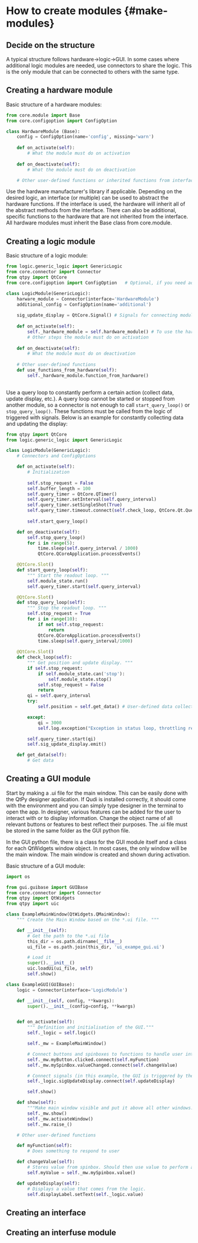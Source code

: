 # How to create modules  {#make-modules}


## Decide on the structure

A typical structure follows hardware->logic->GUI. In some cases where additional logic modules are needed, use connectors to share the logic. This is the only module that can be connected to others with the same type. 

## Creating a hardware module

Basic structure of a hardware modules:
```python
from core.module import Base
from core.configoption import ConfigOption

class HardwareModule (Base):
    config = ConfigOption(name='config', missing='warn')
  
    def on_activate(self):
        # What the module must do on activation
  
    def on_deactivate(self):
        # What the module must do on deactivation

    # Other user-defined functions or inherited functions from interface
```

Use the hardware manufacturer's library if applicable. Depending on the desired logic, an interface (or multiple) can be used to abstract the hardware functions. If the interface is used, the hardware will inherit all of the abstract methods from the interface. There can also be additional, specific functions to the hardware that are not inherited from the interface. All hardware modules must inherit the Base class from core.module.

## Creating a logic module

Basic structure of a logic module:
```python
from logic.generic_logic import GenericLogic
from core.connector import Connector
from qtpy import QtCore
from core.configoption import ConfigOption   # Optional, if you need additional config options from .cfg files

class LogicModule(GenericLogic):
    harware_module = Connector(interface='HardwareModule')
    additional_config = ConfigOption(name='additional')
    
    sig_update_display = QtCore.Signal() # Signals for connecting modules
    
    def on_activate(self):
        self._hardware_module = self.hardware_module() # To use the hardware module's functions
        # Other steps the module must do on activation
    
    def on_deactivate(self):
        # What the module must do on deactivation
    
    # Other user-defined functions
    def use_functions_from_hardware(self):
        self._hardware_module.function_from_hardware()
  
```

Use a query loop to constantly perform a certain action (collect data, update display, etc.). A query loop cannot be started or stopped from another module, so a connector is not enough to call ```start_query_loop()``` or ```stop_query_loop()```. These functions must be called from the logic of triggered with signals. Below is an example for constantly collecting data and updating the display:
```python
from qtpy import QtCore
from logic.generic_logic import GenericLogic

class LogicModule(GenericLogic):
    # Connectors and ConfigOptions

    def on_activate(self):
        # Initialization
    
        self.stop_request = False
        self.buffer_length = 100
        self.query_timer = QtCore.QTimer()
        self.query_timer.setInterval(self.query_interval)
        self.query_timer.setSingleShot(True)
        self.query_timer.timeout.connect(self.check_loop, QtCore.Qt.QueuedConnection)
        
        self.start_query_loop()

    def on_deactivate(self):
        self.stop_query_loop()
        for i in range(5):
            time.sleep(self.query_interval / 1000)
            QtCore.QCoreApplication.processEvents()

    @QtCore.Slot()
    def start_query_loop(self):
        """ Start the readout loop. """
        self.module_state.run()
        self.query_timer.start(self.query_interval)

    @QtCore.Slot()
    def stop_query_loop(self):
        """ Stop the readout loop. """
        self.stop_request = True
        for i in range(10):
            if not self.stop_request:
                return
            QtCore.QCoreApplication.processEvents()
            time.sleep(self.query_interval/1000)
    
    @QtCore.Slot()
    def check_loop(self):
        """ Get position and update display. """
        if self.stop_request:
            if self.module_state.can('stop'):
                self.module_state.stop()
            self.stop_request = False
            return
        qi = self.query_interval
        try:
            self.position = self.get_data() # User-defined data collection function

        except:
            qi = 3000
            self.log.exception("Exception in status loop, throttling refresh rate.")

        self.query_timer.start(qi)
        self.sig_update_display.emit()

    def get_data(self):
        # Get data
```

## Creating a GUI module

Start by making a .ui file for the main window. This can be easily done with the QtPy designer application. If Qudi is installed correctly, it should come with the environment and you can simply type designer in the terminal to open the app. In designer, various features can be added for the user to interact with or to display information. Change the object name of all relevant buttons or features to best reflect their purposes. The .ui file must be stored in the same folder as the GUI python file.

In the GUI python file, there is a class for the GUI module itself and a class for each QtWidgets window object. In most cases, the only window will be the main window. The main window is created and shown during activation.

Basic structure of a GUI module:
```python
import os

from gui.guibase import GUIBase
from core.connector import Connector
from qtpy import QtWidgets
from qtpy import uic

class ExampleMainWindow(QtWidgets.QMainWindow):
    """ Create the Main Window based on the *.ui file. """

    def __init__(self):
        # Get the path to the *.ui file
        this_dir = os.path.dirname(__file__)
        ui_file = os.path.join(this_dir, 'ui_exampe_gui.ui')

        # Load it
        super().__init__()
        uic.loadUi(ui_file, self)
        self.show()

class ExampleGUI(GUIBase):
    logic = Connector(interface='LogicModule')

    def __init__(self, config, **kwargs):
        super().__init__(config=config, **kwargs)


    def on_activate(self):
        """ Definition and initialisation of the GUI."""
        self._logic = self.logic()

        self._mw = ExampleMainWindow()

        # Connect buttons and spinboxes to functions to handle user interactions. Feature name comes from .ui file.
        self._mw.myButton.clicked.connect(self.myFunction)
        self._mw.mySpinBox.valueChanged.connect(self.changeValue)

        # Connect signals (in this example, the GUI is triggered by the logic to update the display)
        self._logic.sigUpdateDisplay.connect(self.updateDisplay)

        self.show()

    def show(self):
        """Make main window visible and put it above all other windows. """
        self._mw.show()
        self._mw.activateWindow()
        self._mw.raise_()

    # Other user-defined functions

    def myFunction(self):
        # Does something to respond to user

    def changeValue(self):
        # Stores value from spinbox. Should then use value to perform an action.
        self.myValue = self._mw.mySpinbox.value() 

    def updateDisplay(self):
        # Displays a value that comes from the logic.
        self.displayLabel.setText(self._logic.value)
```

## Creating an interface

## Creating an interfuse module
